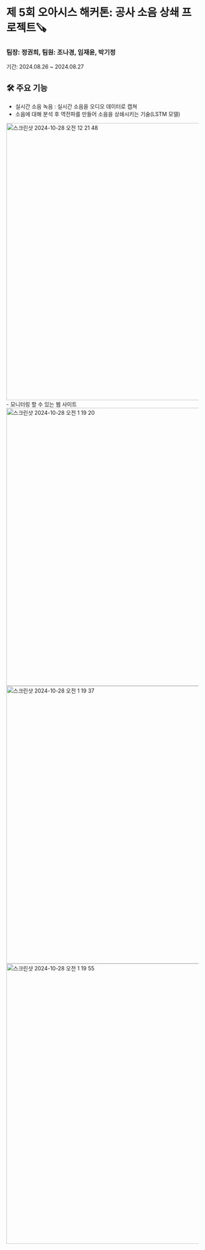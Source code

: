 # 제 5회 오아시스 해커톤: 공사 소음 상쇄 프로젝트🪚
### 팀장: 정권희, 팀원: 조나경, 임재윤, 박기정

기간: 2024.08.26 ~ 2024.08.27

## 🛠️ 주요 기능
- 실시간 소음 녹음 : 실시간 소음을 오디오 데이터로 캡쳐
- 소음에 대해 분석 후 역전파를 만들어 소음을 상쇄시키는 기술(LSTM 모델)
<img width="725" alt="스크린샷 2024-10-28 오전 12 21 48" src="https://github.com/user-attachments/assets/7012ba56-ce39-4a25-be39-f5e17ab49c04">
- 모니터링 할 수 있는 웹 사이트
<img width="727" alt="스크린샷 2024-10-28 오전 1 19 20" src="https://github.com/user-attachments/assets/17b75aca-a697-4ef6-aed9-6dc2960d949f">
<img width="726" alt="스크린샷 2024-10-28 오전 1 19 37" src="https://github.com/user-attachments/assets/02ad6c05-5ce1-4ed6-9392-dfefbb728e7c">
<img width="733" alt="스크린샷 2024-10-28 오전 1 19 55" src="https://github.com/user-attachments/assets/0417c10d-de8c-4176-b3ff-9c5676aed270">
